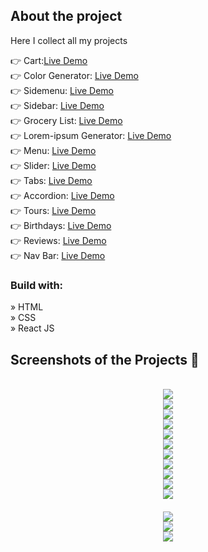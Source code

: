 <h2>About the project</h2>

<p>Here I collect all my projects</p>
👉 Cart:<a href='https://zakharlobai-cart.vercel.app/' target='_blank' style='margin-top: 20px'>Live Demo</a><br>
👉 Color Generator: <a href='https://zakharlobai-color-generator.vercel.app/' target='_blank'>Live Demo</a><br>
👉 Sidemenu: <a href='https://zakharlobai-submenu.vercel.app/' target='_blank'>Live Demo</a><br>
👉 Sidebar: <a href='https://zakharlobai-sidebar.vercel.app/' target='_blank'>Live Demo</a><br>
👉 Grocery List: <a href='https://zakharlobai-grocery-list.vercel.app/' target='_blank'>Live Demo</a><br>
👉 Lorem-ipsum Generator: <a href='https://zakharlobai-lorem-ipsum-generator.vercel.app/' target='_blank'>Live Demo</a><br>
👉 Menu: <a href='https://zakharlobai-menu.vercel.app/' target='_blank'>Live Demo</a><br>
👉 Slider: <a href='https://zakharlobai-slider.vercel.app/' target='_blank'>Live Demo</a><br>
👉 Tabs: <a href='https://zakharlobai-tabs.vercel.app/' target='_blank'>Live Demo</a><br>
👉 Accordion: <a href='https://zakharlobai-accordion.vercel.app/'>Live Demo</a><br>
👉 Tours: <a href='https://zakharlobai-tours.vercel.app/'>Live Demo</a><br>
👉 Birthdays: <a href='https://zakharlobai-birthday.vercel.app/' target='_blank'>Live Demo</a><br>
👉 Reviews: <a href='https://zakharlobai-reviews.vercel.app/' target='_blank'>Live Demo</a><br>
👉 Nav Bar: <a href='https://zakharlobai-navbar.vercel.app/' target='_blank'>Live Demo</a><br>

<h3>Build with:</h3>

» HTML<br>
» CSS<br>
» React JS

<h2>Screenshots of the Projects 📸</h2>
<br>

<div align='center'>
<img src='https://github.com/zakhar-lobai/cart/assets/29870526/a3b879a7-40f3-435e-85fa-881a92dac635'/>
</div>

<div align='center'>
<img src='https://github.com/zakhar-lobai/color-generator/assets/29870526/eac76a13-dd28-4941-9bc5-5fd16fe2fac0'/>
</div>

<div align='center'>
<img src='https://github.com/zakhar-lobai/projects/assets/29870526/33f9d91e-2a88-46b9-92a7-e517c80c5aaa'/>
</div>

<div align='center'>
<img src='https://github.com/zakhar-lobai/projects/assets/29870526/fb2949dd-d0aa-4925-b638-265b75c08795'/>
</div>

<div align='center'>
<img src='https://github.com/zakhar-lobai/grocery-list/assets/29870526/6ebe573d-4039-4361-8323-5fe06abdbc99'/>
</div>


<div align='center'>
<img src='https://github.com/zakhar-lobai/lorem-ipsum-generator/assets/29870526/8e3a71f1-633d-4898-be32-b8b76d80d133'/>
</div>

<div align='center'>
<img src='https://github.com/zakhar-lobai/menu/assets/29870526/37f18383-55b2-4256-b913-f6eccad658fd'/>
</div>

<div align='center'>
<img src='https://github.com/zakhar-lobai/projects/assets/29870526/faf1a881-870d-4712-a21c-bfaa371d0540'/>
</div>

<div align='center'>
<img src='https://github.com/zakhar-lobai/projects/assets/29870526/0c8ab831-4b99-4e22-b18a-d2efef5d0233'/>
</div>

<div align='center'>
<img src='https://github.com/zakhar-lobai/accordion/assets/29870526/0e3392a2-6b4c-4e47-82e2-6fed136a7aac'/>
</div>

<div align='center'>
<img src='https://github.com/zakhar-lobai/pojects/assets/29870526/c1e27cd5-36ed-4b0d-919c-f4b62455d96a'/>
</div>

<div align='center' style="margin-top: 20px;">
<img src='https://github.com/zakhar-lobai/pojects/assets/29870526/18f69237-036c-4b79-a2b1-ebeedded846f'/>
</div>

<div align='center'>
<img src='https://github.com/zakhar-lobai/projects/assets/29870526/515d4f6d-1c34-4264-82a2-3c4fb413ca87'/>
</div>

<div align='center'>
<img src='https://github.com/zakhar-lobai/projects/assets/29870526/491c60ac-9cec-4a6a-9e99-cb7ad807df59'/>
</div>